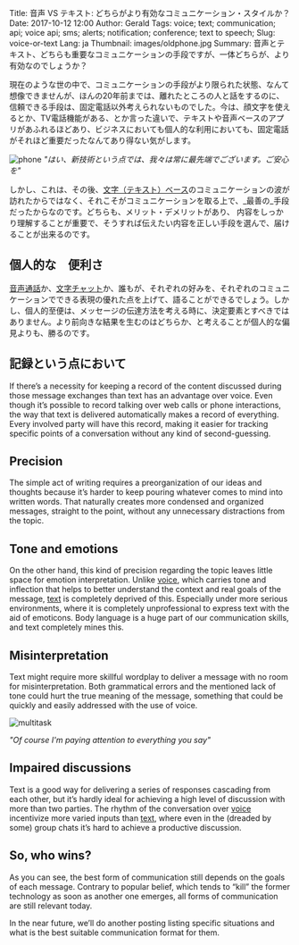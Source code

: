Title: 音声 VS テキスト: どちらがより有効なコミュニケーション・スタイルか？
Date: 2017-10-12 12:00
Author: Gerald
Tags: voice; text; communication; api; voice api; sms; alerts; notification; conference; text to speech;
Slug: voice-or-text
Lang: ja
Thumbnail: images/oldphone.jpg
Summary: 音声とテキスト、どちらも重要なコミュニケーションの手段ですが、一体どちらが、より有効なのでしょうか？


現在のような世の中で、コミュニケーションの手段がより限られた状態、なんて想像できませんが、ほんの20年前までは、離れたところの人と話をするのに、信頼できる手段は、固定電話以外考えられないものでした。今は、顔文字を使えるとか、TV電話機能がある、とか言った違いで、テキストや音声ベースのアプリがあふれるほどあり、ビジネスにおいても個人的な利用においても、固定電話がそれほど重要だったなんてあり得ない気がします。

![phone](/images/oldphone.jpg)
_"はい、新技術という点では、我々は常に最先端でございます。ご安心を"_ 

しかし、これは、その後、[文字（テキスト）ベース](http://docs.xoxzo.com/ja/sms.html#send-sms-messages-api)のコミュニケーションの波が訪れたからではなく、それこそがコミュニケーションを取る上で、_最善の_手段だったからなのです。どちらも、メリット・デメリットがあり、 内容をしっかり理解することが重要で、そうすれば伝えたい内容を正しい手段を選んで、届けることが出来るのです。

## 個人的な　便利さ
[音声通話](https://www.xoxzo.com/ja/about/voice-api/)か、[文字チャット](https://www.xoxzo.com/ja/about/sms-api/)か、誰もが、それぞれの好みを、それぞれのコミュニケーションでできる表現の優れた点を上げて、語ることができるでしょう。しかし、個人的至便は、メッセージの伝達方法を考える時に、決定要素とすべきではありません。より前向きな結果を生むのはどちらか、と考えることが個人的な偏見よりも、勝るのです。

## 記録という点において
 
If there’s a necessity for keeping a record of the content discussed during those message exchanges than text has an advantage over voice. Even though it’s possible to record talking over web calls or phone interactions, the way that text is delivered automatically makes a record of everything. Every involved party will have this record, making it easier for tracking specific points of a conversation without any kind of second-guessing.
 
## Precision
 
The simple act of writing requires a preorganization of our ideas and thoughts because it’s harder to keep pouring whatever comes to mind into written words. That naturally creates more condensed and organized messages, straight to the point, without any unnecessary distractions from the topic.
 
## Tone and emotions
 
On the other hand, this kind of precision regarding the topic leaves little space for emotion interpretation. Unlike [voice](https://www.xoxzo.com/en/about/voice-api/), which carries tone and inflection that helps to better understand the context and real goals of the message, [text](https://www.xoxzo.com/en/about/sms-api/) is completely deprived of this. Especially under more serious environments, where it is completely unprofessional to express text with the aid of emoticons. Body language is a huge part of our communication skills, and text completely mines this.
 
## Misinterpretation
 
Text might require more skillful wordplay to deliver a message with no room for misinterpretation. Both grammatical errors and the mentioned lack of tone could hurt the true meaning of the message, something that could be quickly and easily addressed with the use of voice.

![multitask](/images/multitaskingman.jpg)

_"Of course I'm paying attention to everything you say"_
 
## Impaired discussions
 
Text is a good way for delivering a series of responses cascading from each other, but it’s hardly ideal for achieving a high level of discussion with more than two parties. The rhythm of the conversation over [voice](https://www.xoxzo.com/en/about/voice-api/) incentivize more varied inputs than [text](https://www.xoxzo.com/en/about/sms-api/), where even in the (dreaded by some) group chats it’s hard to achieve a productive discussion.

## So, who wins?

As you can see, the best form of communication still depends on the goals of each message. Contrary to popular belief, which tends to “kill” the former technology as soon as another one emerges, all forms of communication are still relevant today.
 
In the near future, we’ll do another posting listing specific situations and what is the best suitable communication format for them. 
